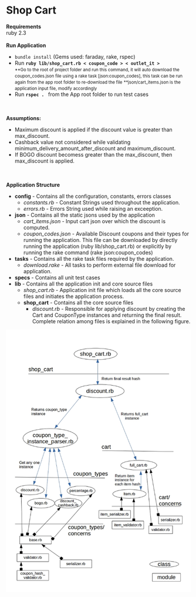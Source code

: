 # Shop Cart
<b>Requirements</b><br/>
ruby 2.3
<br/>
<br/>
<b>Run Application</b>
<ul>
  <li><code>bundle install</code> (Gems used: faraday, rake, rspec)</li>
  <li>Run <b><code>ruby lib/shop_cart.rb &lt coupon_code &gt &lt outlet_it &gt</code></b></li>
  <small> **Go to the root of project folder and run this command, it will auto download the coupon_codes.json file using a rake task [json:coupon_codes], this task can be run again from the app root folder to re-download the file</small>
  <small> **json/cart_items.json is the application input file, modify accordingly</small>
  <li>Run <b><code>rspec . </code></b> from the App root folder to run test cases</li>
</ul>
<br/>
<br/>
<b>Assumptions:</b>
<ul>
  <li>Maximum discount is applied if the discount value is greater than max_discount.</li>
  <li>Cashback value not considered while validating minimum_delivery_amount_after_discount and maximum_discount.</li>
  <li>If BOGO discount becomess greater than the max_discount, then max_discount is applied.</li>
</ul>
<br/>
<br/>
<b>Application Structure</b>
<ul>
  <li>
    <b>config</b> - Contains all the configuration, constants, errors classes
    <ul>
      <li><i>constants.rb</i> - Constant Strings used throughout the application.</li>
      <li><i>errors.rb</i> - Errors String used while raising an exceeption.</li>
    </ul>
  </li>
  <li>
    <b>json</b> - Contains all the static jsons used by the application
    <ul>
      <li><i>cart_items.json</i> - Input cart json over which the discount is computed.</li>
      <li><i>coupon_codes.json</i> - Available Discount coupons and their types for running the application. This file can be downloaded by directly running the application (ruby lib/shop_cart.rb) or explicitly by running the rake command (rake json:coupon_codes)</li>
    </ul>
  </li>
  <li>
    <b>tasks</b> - Contains all the rake task files required by the application.
    <ul>
      <li><i>download.rake</i> - All tasks to perform external file download for application.</li>
    </ul>
  </li>
  <li>
    <b>specs</b> - Contains all unit test cases
  </li>
  <li>
    <b>lib</b> - Contains all the application init and core source files
    <ul>
      <li><i>shop_cart.rb</i> - Application init file which loads all the core source files and initiates the application process.</li>
      <li>
        <b>shop_cart</b> - Contains all the core source files
        <ul>
          <li><i>discount.rb</i> - Responsible for applying discount by creating the Cart and CouponType instances and returning the final result. Complete relation among files is explained in the following figure.</li>
        </ul>
      </li>
    </ul>
  </li>
</ul>
<img src="assets/shop_cart_application_structure.jpg">
